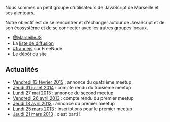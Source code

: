 Nous sommes un petit groupe d'utilisateurs de JavaScript de Marseille et ses
alentours.

Notre objectif est de se rencontrer et d'échanger autour de JavaScript et de
son écosystème et de se connecter avec les autres groupes locaux.

* [@MarseilleJS](http://twitter.com/MarseilleJS)
* La [liste de diffusion](https://groups.google.com/forum/?fromgroups#!forum/marseillejs)
* [#francejs](irc://irc.freenode.net/francejs) sur FreeNode
* Le [dépôt du site](http://github.com/francejs/marseillejs)

## Actualités

* [Vendredi 13 février 2015](actus/2015-02-13.html) : annonce du quatrième meetup
* [Jeudi 31 juillet 2014](actus/2014-07-31.html) : compte rendu du troisième meetup
* [Lundi 27 mai 2013](actus/2013-05-27.html) : annonce du second meetup
* [Vendredi 26 avril 2013](actus/2013-04-26.html) : compte rendu du premier meetup
* [Jeudi 18 avril 2013](actus/2013-04-18.html) : annonce du premier meetup
* [Lundi 25 mars 2013](actus/2013-03-25.html) : inscriptions pour le premier meetup
* [Jeudi 21 mars 2013](actus/2013-03-21.html) : c'est parti !
